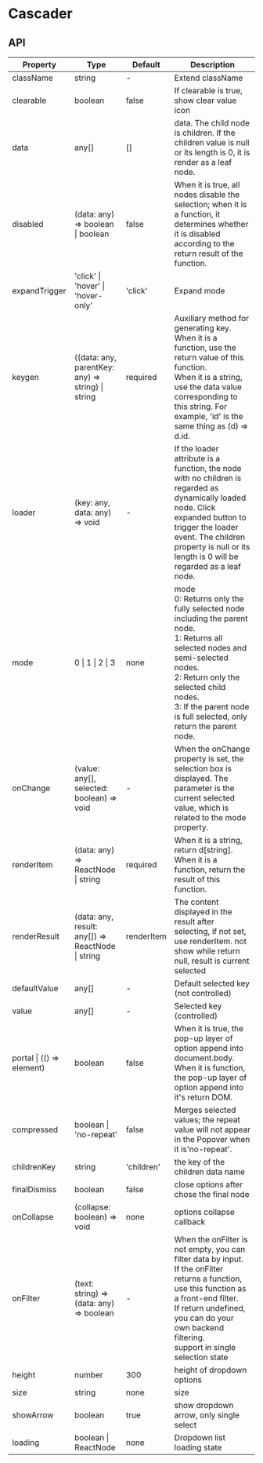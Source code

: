 # Cascader

<example />

## API

| Property                  | Type                                              | Default    | Description                                                                                                                                                                                                                                                          |
| ------------------------- | ------------------------------------------------- | ---------- | -------------------------------------------------------------------------------------------------------------------------------------------------------------------------------------------------------------------------------------------------------------------- |
| className                 | string                                            | -          | Extend className                                                                                                                                                                                                                                                     |
| clearable                 | boolean                                           | false      | If clearable is true, show clear value icon                                                                                                                                                                                                                          |
| data                      | any[]                                             | []         | data. The child node is children. If the children value is null or its length is 0, it is render as a leaf node.                                                                                                                                                     |
| disabled                  | (data: any) => boolean \| boolean                 | false      | When it is true, all nodes disable the selection; when it is a function, it determines whether it is disabled according to the return result of the function.                                                                                                        |
| expandTrigger             | 'click' \| 'hover' \| 'hover-only'                | 'click'    | Expand mode                                                                                                                                                                                                                                                          |
| keygen                    | ((data: any, parentKey: any) => string) \| string | required   | Auxiliary method for generating key. <br />When it is a function, use the return value of this function. <br /> When it is a string, use the data value corresponding to this string. For example, 'id' is the same thing as (d) => d.id.                            |
| loader                    | (key: any, data: any) => void                     | -          | If the loader attribute is a function, the node with no children is regarded as dynamically loaded node. Click expanded button to trigger the loader event. The children property is null or its length is 0 will be regarded as a leaf node.                        |
| mode                      | 0 \| 1 \| 2 \| 3                                  | none       | mode <br />0: Returns only the fully selected node including the parent node. <br />1: Returns all selected nodes and semi-selected nodes. <br />2: Return only the selected child nodes. <br />3: If the parent node is full selected, only return the parent node. |
| onChange                  | (value: any[], selected: boolean) => void         | -          | When the onChange property is set, the selection box is displayed. The parameter is the current selected value, which is related to the mode property.                                                                                                               |
| renderItem                | (data: any) => ReactNode \| string                | required   | When it is a string, return d\[string].<br /> When it is a function, return the result of this function.                                                                                                                                                             |
| renderResult              | (data: any, result: any[]) => ReactNode \| string | renderItem | The content displayed in the result after selecting, if not set, use renderItem. not show while return null, result is current selected                                                                                                                              |
| defaultValue              | any[]                                             | -          | Default selected key (not controlled)                                                                                                                                                                                                                                |
| value                     | any[]                                             | -          | Selected key (controlled)                                                                                                                                                                                                                                            |
| portal \| (() => element) | boolean                                           | false      | When it is true, the pop-up layer of option append into document.body. When it is function, the pop-up layer of option append into it's return DOM.                                                                                                                  |
| compressed                | boolean \| 'no-repeat'                            | false      | Merges selected values; the repeat value will not appear in the Popover when it is'no-repeat'.                                                                                                                                                                       |
| childrenKey               | string                                            | 'children' | the key of the children data name                                                                                                                                                                                                                                    |
| finalDismiss              | boolean                                           | false      | close options after chose the final node                                                                                                                                                                                                                             |
| onCollapse                | (collapse: boolean) => void                       | none       | options collapse callback                                                                                                                                                                                                                                            |
| onFilter                  | (text: string) => (data: any) => boolean          | -          | When the onFilter is not empty, you can filter data by input.<br />If the onFilter returns a function, use this function as a front-end filter.<br />If return undefined, you can do your own backend filtering.<br /> support in single selection state             |
| height                    | number                                            | 300        | height of dropdown options                                                                                                                                                                                                                                           |
| size                      | string                                            | none       | size                                                                                                                                                                                                                                                                 |
| showArrow                 | boolean                                           | true       | show dropdown arrow, only single select                                                                                                                                                                                                                              |
| loading                   | boolean \| ReactNode                              | none       | Dropdown list loading state                                                                                                                                                                                                                                          |

